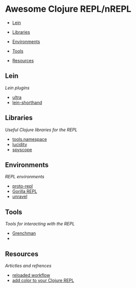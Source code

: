# Awesome Clojure REPL/nREPL

- [Lein](#lein)
 
- [Libraries](#libraries)

- [Environments](#environments) 

- [Tools](#tools)

- [Resources](#resources)


## Lein 

*Lein plugins*

 * [ultra](https://github.com/venantius/ultra) 
 * [lein-shorthand](https://github.com/palletops/lein-shorthand)

## Libraries

*Useful Clojure libraries for the REPL*

 * [tools.namespace](https://github.com/clojure/tools.namespace)
 * [lucidity](http://docs.caudate.me/lucidity/)
 * [spyscope](https://github.com/dgrnbrg/spyscope)

## Environments

*REPL environments* 

 * [proto-repl](https://atom.io/packages/proto-repl)
 * [Gorilla REPL](http://gorilla-repl.org/)
 * [unravel](https://github.com/pesterhazy/unravel)

## Tools

*Tools for interacting with the REPL*

 * [Grenchman](https://github.com/technomancy/grenchman)
 * 

## Resources

*Artictles and refrences*

 * [reloaded workflow](http://thinkrelevance.com/blog/2013/06/04/clojure-workflow-reloaded)
 * [add color to your Clojure REPL](http://jr0cket.co.uk/2013/08/add-colour-to-your-clojure-repl-with.html.html)



